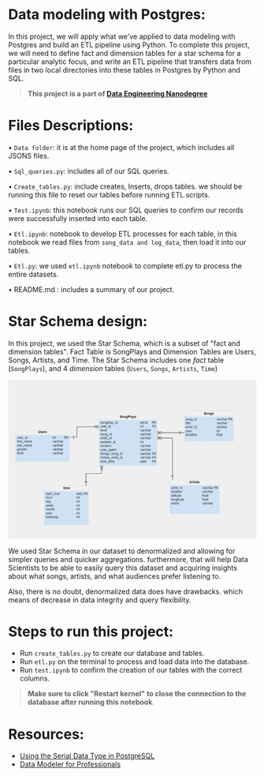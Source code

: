 # Data modeling with Postgres:

In this project, we will apply what we've applied to data modeling with Postgres and build an ETL pipeline using Python. To complete this project, we will need to define fact and dimension tables for a star schema for a particular analytic focus, and write an ETL pipeline that transfers data from files in two local directories into these tables in Postgres by Python and SQL.

> **This project is a part of [Data Engineering Nanodegree](https://www.udacity.com/course/data-engineer-nanodegree--nd027)**



# Files Descriptions:

•	`Data folder`: it is at the home page of the project, which includes all JSONS files.

•	`Sql_queries.py`: includes all of our SQL queries.

•	`Create_tables.py`: include creates, Inserts, drops tables. we should be running this file to reset our tables before running ETL scripts.

•	`Test.ipynb`:  this notebook runs our SQL queries to confirm our records were successfully inserted into each table.

•	`Etl.ipynb`:  notebook to develop ETL processes for each table, in this notebook we read files from `song_data and log_data`, then load it into our tables.

•	`Etl.py`:  we used `etl.ipynb` notebook  to complete etl.py to process the entire datasets.

•	README.md : includes a summary of our project.

# Star Schema design:

In this project, we used the Star Schema, which is a subset of "fact and dimension tables". Fact Table is SongPlays and  Dimension Tables are Users, Songs, Artists, and Time.
The Star Schema includes one *fact* table (`SongPlays`), and 4 *dimension* tables (`Users`, `Songs`, `Artists`, `Time`)

![Star Schema](star_schema.jpg)

We used Star Schema in our dataset to denormalized and allowing for simpler queries and quicker aggregations. furthermore, that will help Data Scientists to be able to easily query this dataset and acquiring insights about what songs, artists, and what audiences prefer listening to.

Also, there is no doubt, denormalized data does have drawbacks. 
which means of decrease in data integrity and query flexibility.

# Steps to run this project: 

- Run `create_tables.py` to create our database and tables.
- Run `etl.py` on the terminal to process and load data into the database.
- Run `test.ipynb` to confirm the creation of our tables with the correct columns. 
> **Make sure to click "Restart kernel" to close the connection to the database after running this notebook**.

# Resources:
- [Using the Serial Data Type in PostgreSQL](https://chartio.com/resources/tutorials/how-to-define-an-auto-increment-primary-key-in-postgresql/)
- [Data Modeler for Professionals](https://www.vertabelo.com/)


















